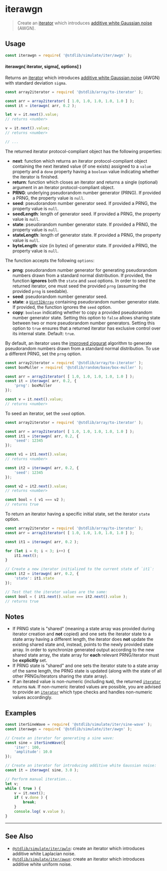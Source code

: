 <!--

@license Apache-2.0

Copyright (c) 2019 The Stdlib Authors.

Licensed under the Apache License, Version 2.0 (the "License");
you may not use this file except in compliance with the License.
You may obtain a copy of the License at

   http://www.apache.org/licenses/LICENSE-2.0

Unless required by applicable law or agreed to in writing, software
distributed under the License is distributed on an "AS IS" BASIS,
WITHOUT WARRANTIES OR CONDITIONS OF ANY KIND, either express or implied.
See the License for the specific language governing permissions and
limitations under the License.

-->

# iterawgn

> Create an [iterator][mdn-iterator-protocol] which introduces [additive white Gaussian noise][awgn] (AWGN).

<section class="intro">

</section>

<!-- /.intro -->

<!-- Package usage documentation. -->

<section class="usage">

## Usage

```javascript
const iterawgn = require( '@stdlib/simulate/iter/awgn' );
```

#### iterawgn( iterator, sigma\[, options] )

Returns an [iterator][mdn-iterator-protocol] which introduces [additive white Gaussian noise][awgn] (AWGN) with standard deviation `sigma`.

```javascript
const array2iterator = require( '@stdlib/array/to-iterator' );

const arr = array2iterator( [ 1.0, 1.0, 1.0, 1.0, 1.0 ] );
const it = iterawgn( arr, 0.2 );

let v = it.next().value;
// returns <number>

v = it.next().value;
// returns <number>

// ...
```

The returned iterator protocol-compliant object has the following properties:

-   **next**: function which returns an iterator protocol-compliant object containing the next iterated value (if one exists) assigned to a `value` property and a `done` property having a `boolean` value indicating whether the iterator is finished.
-   **return**: function which closes an iterator and returns a single (optional) argument in an iterator protocol-compliant object.
-   **PRNG**: underlying pseudorandom number generator (PRNG). If provided a PRNG, the property value is `null`.
-   **seed**: pseudorandom number generator seed. If provided a PRNG, the property value is `null`.
-   **seedLength**: length of generator seed. If provided a PRNG, the property value is `null`.
-   **state**: pseudorandom number generator state. If provided a PRNG, the property value is `null`.
-   **stateLength**: length of generator state. If provided a PRNG, the property value is `null`.
-   **byteLength**: size (in bytes) of generator state. If provided a PRNG, the property value is `null`.

The function accepts the following `options`:

-   **prng**: pseudorandom number generator for generating pseudorandom numbers drawn from a standard normal distribution. If provided, the function **ignores** both the `state` and `seed` options. In order to seed the returned iterator, one must seed the provided `prng` (assuming the provided `prng` is seedable).
-   **seed**: pseudorandom number generator seed.
-   **state**: a [`Uint32Array`][@stdlib/array/uint32] containing pseudorandom number generator state. If provided, the function ignores the `seed` option.
-   **copy**: `boolean` indicating whether to copy a provided pseudorandom number generator state. Setting this option to `false` allows sharing state between two or more pseudorandom number generators. Setting this option to `true` ensures that a returned iterator has exclusive control over its internal state. Default: `true`.

By default, an iterator uses the [improved ziggurat][@stdlib/random/base/improved-ziggurat] algorithm to generate pseudorandom numbers drawn from a standard normal distribution. To use a different PRNG, set the `prng` option.

```javascript
const array2iterator = require( '@stdlib/array/to-iterator' );
const boxMuller = require( '@stdlib/random/base/box-muller' );

const arr = array2iterator( [ 1.0, 1.0, 1.0, 1.0, 1.0 ] );
const it = iterawgn( arr, 0.2, {
    'prng': boxMuller
});

const v = it.next().value;
// returns <number>
```

To seed an iterator, set the `seed` option.

```javascript
const array2iterator = require( '@stdlib/array/to-iterator' );

const arr = array2iterator( [ 1.0, 1.0, 1.0, 1.0, 1.0 ] );
const it1 = iterawgn( arr, 0.2, {
    'seed': 12345
});

const v1 = it1.next().value;
// returns <number>

const it2 = iterawgn( arr, 0.2, {
    'seed': 12345
});

const v2 = it2.next().value;
// returns <number>

const bool = ( v1 === v2 );
// returns true
```

To return an iterator having a specific initial state, set the iterator `state` option.

```javascript
const array2iterator = require( '@stdlib/array/to-iterator' );
const arr = array2iterator( [ 1.0, 1.0, 1.0, 1.0, 1.0 ] );

const it1 = iterawgn( arr, 0.2 );

for (let i = 0; i < 3; i++) {
    it1.next();
}

// Create a new iterator initialized to the current state of `it1`:
const it2 = iterawgn( arr, 0.2, {
    'state': it1.state
});

// Test that the iterator values are the same:
const bool = ( it1.next().value === it2.next().value );
// returns true
```

</section>

<!-- /.usage -->

<!-- Package usage notes. Make sure to keep an empty line after the `section` element and another before the `/section` close. -->

<section class="notes">

## Notes

-   If PRNG state is "shared" (meaning a state array was provided during iterator creation and **not** copied) and one sets the iterator state to a state array having a different length, the iterator does **not** update the existing shared state and, instead, points to the newly provided state array. In order to synchronize generated output according to the new shared state array, the state array for **each** relevant PRNG/iterator must be **explicitly** set.
-   If PRNG state is "shared" and one sets the iterator state to a state array of the same length, the PRNG state is updated (along with the state of all other PRNGs/iterators sharing the state array).
-   If an iterated value is non-numeric (including `NaN`), the returned [`iterator`][mdn-iterator-protocol] returns `NaN`. If non-numeric iterated values are possible, you are advised to provide an [`iterator`][mdn-iterator-protocol] which type checks and handles non-numeric values accordingly.

</section>

<!-- /.notes -->

<!-- Package usage examples. -->

<section class="examples">

## Examples

<!-- eslint no-undef: "error" -->

```javascript
const iterSineWave = require( '@stdlib/simulate/iter/sine-wave' );
const iterawgn = require( '@stdlib/simulate/iter/awgn' );

// Create an iterator for generating a sine wave:
const sine = iterSineWave({
    'iter': 100,
    'amplitude': 10.0
});

// Create an iterator for introducing additive white Gaussian noise:
const it = iterawgn( sine, 3.0 );

// Perform manual iteration...
let v;
while ( true ) {
    v = it.next();
    if ( v.done ) {
        break;
    }
    console.log( v.value );
}
```

</section>

<!-- /.examples -->

<!-- Section to include cited references. If references are included, add a horizontal rule *before* the section. Make sure to keep an empty line after the `section` element and another before the `/section` close. -->

<section class="references">

</section>

<!-- /.references -->

<!-- Section for related `stdlib` packages. Do not manually edit this section, as it is automatically populated. -->

<section class="related">

* * *

## See Also

-   <span class="package-name">[`@stdlib/simulate/iter/awln`][@stdlib/simulate/iter/awln]</span><span class="delimiter">: </span><span class="description">create an iterator which introduces additive white Laplacian noise.</span>
-   <span class="package-name">[`@stdlib/simulate/iter/awun`][@stdlib/simulate/iter/awun]</span><span class="delimiter">: </span><span class="description">create an iterator which introduces additive white uniform noise.</span>

</section>

<!-- /.related -->

<!-- Section for all links. Make sure to keep an empty line after the `section` element and another before the `/section` close. -->

<section class="links">

[mdn-iterator-protocol]: https://developer.mozilla.org/en-US/docs/Web/JavaScript/Reference/Iteration_protocols#The_iterator_protocol

[awgn]: https://en.wikipedia.org/wiki/Additive_white_Gaussian_noise

[@stdlib/array/uint32]: https://github.com/stdlib-js/stdlib/tree/develop/lib/node_modules/%40stdlib/array/uint32

[@stdlib/random/base/improved-ziggurat]: https://github.com/stdlib-js/stdlib/tree/develop/lib/node_modules/%40stdlib/random/base/improved-ziggurat

<!-- <related-links> -->

[@stdlib/simulate/iter/awln]: https://github.com/stdlib-js/stdlib/tree/develop/lib/node_modules/%40stdlib/simulate/iter/awln

[@stdlib/simulate/iter/awun]: https://github.com/stdlib-js/stdlib/tree/develop/lib/node_modules/%40stdlib/simulate/iter/awun

<!-- </related-links> -->

</section>

<!-- /.links -->
